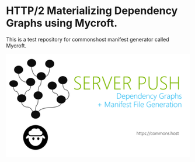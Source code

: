 # HTTP/2 Materializing Dependency Graphs using Mycroft.
This is a test repository for commonshost manifest generator called Mycroft.

![Logo](https://github.com/allanchua101/http2-mycroft-test/blob/master/screenshots/blog.png)
